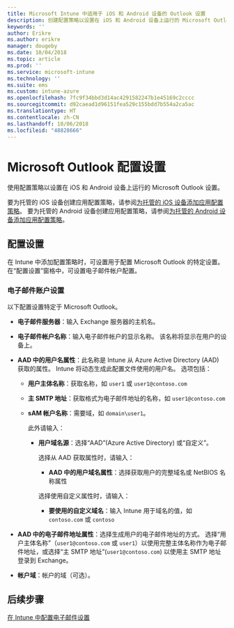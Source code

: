 ```yaml
---
title: Microsoft Intune 中适用于 iOS 和 Android 设备的 Outlook 设置
description: 创建配置策略以设置在 iOS 和 Android 设备上运行的 Microsoft Outlook 设置。
keywords: ''
author: Erikre
ms.author: erikre
manager: dougeby
ms.date: 10/04/2018
ms.topic: article
ms.prod: ''
ms.service: microsoft-intune
ms.technology: ''
ms.suite: ems
ms.custom: intune-azure
ms.openlocfilehash: 7fc9f34bbd3d14ac4291582247b1e45169c2cccc
ms.sourcegitcommit: d92caead1d96151fea529c155bdd7b554a2ca5ac
ms.translationtype: HT
ms.contentlocale: zh-CN
ms.lasthandoff: 10/06/2018
ms.locfileid: "48828666"
---
```

# <a name="microsoft-outlook-configuration-settings"></a>Microsoft Outlook 配置设置 

使用配置策略以设置在 iOS 和 Android 设备上运行的 Microsoft Outlook 设置。 

要为托管的 iOS 设备创建应用配置策略，请参阅[为托管的 iOS 设备添加应用配置策略](app-configuration-policies-use-ios.md)。 要为托管的 Android 设备创建应用配置策略，请参阅[为托管的 Android 设备添加应用配置策略](app-configuration-policies-use-android.md)。 

## <a name="configuration-settings"></a>配置设置

在 Intune 中添加配置策略时，可设置用于配置 Microsoft Outlook 的特定设置。 在“配置设置”窗格中，可设置电子邮件帐户配置。

### <a name="email-account-settings"></a>电子邮件账户设置

以下配置设置特定于 Microsoft Outlook。

- **电子邮件服务器**：输入 Exchange 服务器的主机名。
- **电子邮件帐户名称**：输入电子邮件帐户的显示名称。 该名称将显示在用户的设备上。
- **AAD 中的用户名属性**：此名称是 Intune 从 Azure Active Directory (AAD) 获取的属性。 Intune 将动态生成此配置文件使用的用户名。 选项包括：
  - **用户主体名称**：获取名称，如 `user1` 或 `user1@contoso.com`
  - **主 SMTP 地址**：获取格式为电子邮件地址的名称，如 `user1@contoso.com`
  - **sAM 帐户名称**：需要域，如 `domain\user1`。

    此外请输入：  
    - **用户域名源**：选择“AAD”(Azure Active Directory) 或“自定义”。

      选择从 AAD 获取属性时，请输入：
      - **AAD 中的用户域名属性**：选择获取用户的完整域名或 NetBIOS 名称属性

      选择使用自定义属性时，请输入：
      - **要使用的自定义域名**：输入 Intune 用于域名的值，如 `contoso.com` 或 `contoso`

- **AAD 中的电子邮件地址属性**：选择生成用户的电子邮件地址的方式。 选择“用户主体名称”（`user1@contoso.com` 或 `user1`）以使用完整主体名称作为电子邮件地址，或选择“主 SMTP 地址”(`user1@contoso.com`) 以使用主 SMTP 地址登录到 Exchange。
- **帐户域**：帐户的域（可选）。

## <a name="next-steps"></a>后续步骤
[在 Intune 中配置电子邮件设置](email-settings-configure.md)

